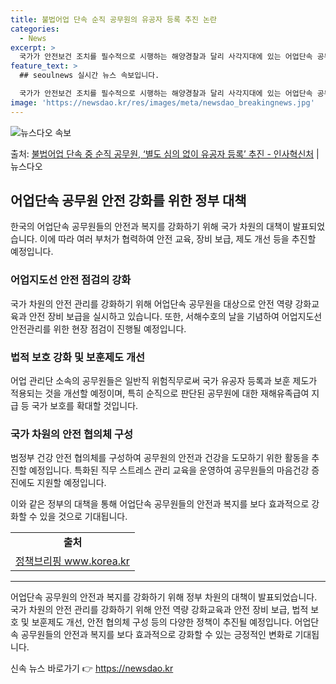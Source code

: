 ```yaml
---
title: 불법어업 단속 순직 공무원의 유공자 등록 추진 논란
categories:
  - News
excerpt: >
  국가가 안전보건 조치를 필수적으로 시행하는 해양경찰과 달리 사각지대에 있는 어업단속 공무원의 안전관리와 재해…
feature_text: >
  ## seoulnews 실시간 뉴스 속보입니다.

  국가가 안전보건 조치를 필수적으로 시행하는 해양경찰과 달리 사각지대에 있는 어업단속 공무원의 안전관리와 재해…
image: 'https://newsdao.kr/res/images/meta/newsdao_breakingnews.jpg'
---
```


![뉴스다오 속보](https://newsdao.kr/res/images/meta/newsdao_breakingnews.jpg)

<p>출처: <a href="https://newsdao.kr/3405" rel="dofollow">불법어업 단속 중 순직 공무원, ‘별도 심의 없이 유공자 등록’ 추진  - 인사혁신처</a> | 뉴스다오</p>

<h2 data-ke-size="size26">어업단속 공무원 안전 강화를 위한 정부 대책</h2>

<p data-ke-size="size16">한국의 어업단속 공무원들의 안전과 복지를 강화하기 위해 국가 차원의 대책이 발표되었습니다. 이에 따라 여러 부처가 협력하여 안전 교육, 장비 보급, 제도 개선 등을 추진할 예정입니다.</p>

<h3>어업지도선 안전 점검의 강화</h3>
<p data-ke-size="size16">국가 차원의 안전 관리를 강화하기 위해 어업단속 공무원을 대상으로 안전 역량 강화교육과 안전 장비 보급을 실시하고 있습니다. 또한, 서해수호의 날을 기념하여 어업지도선 안전관리를 위한 현장 점검이 진행될 예정입니다.</p>

<h3>법적 보호 강화 및 보훈제도 개선</h3>
<p data-ke-size="size16">어업 관리단 소속의 공무원들은 일반직 위험직무로써 국가 유공자 등록과 보훈 제도가 적용되는 것을 개선할 예정이며, 특히 순직으로 판단된 공무원에 대한 재해유족급여 지급 등 국가 보호를 확대할 것입니다.</p>

<h3>국가 차원의 안전 협의체 구성</h3>
<p data-ke-size="size16">범정부 건강 안전 협의체를 구성하여 공무원의 안전과 건강을 도모하기 위한 활동을 추진할 예정입니다. 특화된 직무 스트레스 관리 교육을 운영하여 공무원들의 마음건강 증진에도 지원할 예정입니다.</p>

<p data-ke-size="size16">이와 같은 정부의 대책을 통해 어업단속 공무원들의 안전과 복지를 보다 효과적으로 강화할 수 있을 것으로 기대됩니다.</p>

<table>
  <tr>
    <td style="text-align: center; height: 17px;"><b>출처</b></td>
  </tr>
  <tr>
    <td style="text-align: center; height: 17px;"><a href="https://newsdao.kr/3405">정책브리핑 www.korea.kr</a></td>
  </tr>
</table>
<hr>

<p data-ke-size="size16">어업단속 공무원의 안전과 복지를 강화하기 위해 정부 차원의 대책이 발표되었습니다. 국가 차원의 안전 관리를 강화하기 위해 안전 역량 강화교육과 안전 장비 보급, 법적 보호 및 보훈제도 개선, 안전 협의체 구성 등의 다양한 정책이 추진될 예정입니다. 어업단속 공무원들의 안전과 복지를 보다 효과적으로 강화할 수 있는 긍정적인 변화로 기대됩니다.</p> 

신속 뉴스 바로가기 👉 <a href="https://newsdao.kr" rel="dofollow">https://newsdao.kr</a>


